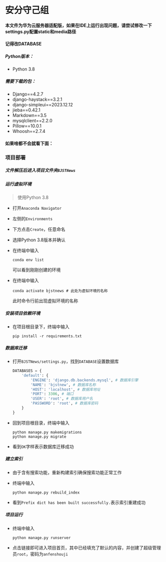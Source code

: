 # 安分守己组

#### 本文件为华为云服务器适配版，如果在IDE上运行出现问题，请尝试修改一下settings.py配置static和media路径

#### 记得改DATABASE

##### Python版本：

- Python 3.8

##### 需要下载的包：

- Django==4.2.7
- django-haystack==3.2.1
- django-simpleui==2023.12.12
- jieba==0.42.1
- Markdown==3.5
- mysqlclient==2.2.0
- Pillow==10.0.1
- Whoosh==2.7.4



#### 如果啥都不会就看下面：



### 项目部署

##### 文件解压后进入项目文件夹`BJSTNews`

##### 运行虚拟环境

> 使用Python 3.8

- 打开`Anaconda Navigator`

- 左侧的`Environments`

- 下方点击`Create`，任意命名

- 选择Python 3.8版本并确认

- 在终端中输入

  ```shell
  conda env list
  ```

  可以看到刚刚创建的环境

- 在终端中输入

  ```shell
  conda activate bjstnews # 此处为虚拟环境的名称
  ```

  此时命令行前出现虚拟环境的名称


##### 安装项目依赖环境

- 在项目根目录下，终端中输入

  ```shell
  pip install -r requirements.txt
  ```

##### 数据库迁移

- 打开`BJSTNews/settings.py`，找到`DATABASE`设置数据库

  ```python
  DATABASES = {
      'default': {
          'ENGINE': 'django.db.backends.mysql', # 数据库引擎
          'NAME': 'bjstnew', # 数据库名称
          'HOST': 'localhost', # 数据库地址
          'PORT': 3306, # 端口
          'USER': 'root', # 数据库用户名
          'PASSWORD': 'root', # 数据库密码
      }
  }
  ```

- 回到项目根目录，终端中输入

  ```shell
  python manage.py makemigrations
  python manage.py migrate
  ```

- 看到`OK`字样表示数据库迁移成功

##### 建立索引

- 由于含有搜索功能，重新构建索引确保搜索功能正常工作

- 终端中输入

  ```shell
  python manage.py rebuild_index
  ```

- 看到`Prefix dict has been built successfully.`表示索引重建成功

##### 项目运行

- 终端中输入

  ```shell
  python manage.py runserver
  ```

- 点击链接即可进入项目首页，其中已经填充了默认的内容，并创建了超级管理员`root`，密码为`anfenshouji`
